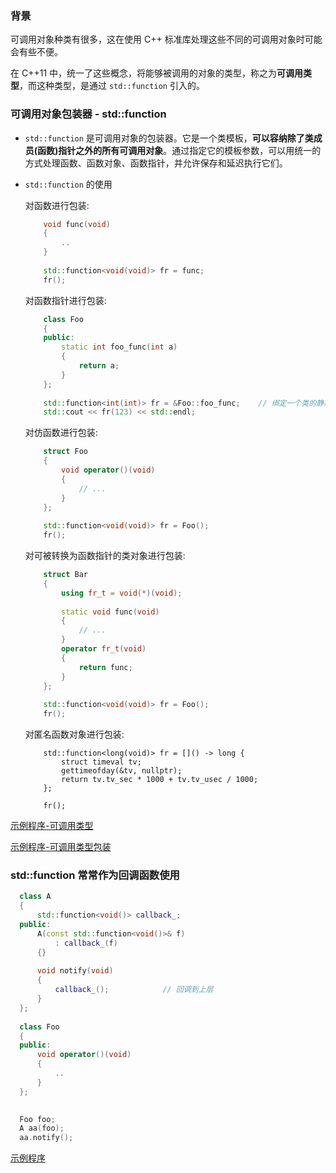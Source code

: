 
### 背景

可调用对象种类有很多，这在使用 C++ 标准库处理这些不同的可调用对象时可能会有些不便。

在 C++11 中，统一了这些概念，将能够被调用的对象的类型，称之为**可调用类型**，而这种类型，是通过 `std::function` 引入的。

   
### 可调用对象包装器 - std::function

- `std::function` 是可调用对象的包装器。它是一个类模板，**可以容纳除了类成员(函数)指针之外的所有可调用对象**。通过指定它的模板参数，可以用统一的方式处理函数、函数对象、函数指针，并允许保存和延迟执行它们。
- `std::function` 的使用
    
    对函数进行包装:
    ```c++
        void func(void)
        {
            ..
        }
        
        std::function<void(void)> fr = func;
        fr();
    ```

    对函数指针进行包装:
    ```c++
        class Foo
        {
        public:
            static int foo_func(int a)
            {
                return a;
            }
        };
        
        std::function<int(int)> fr = &Foo::foo_func;    // 绑定一个类的静态成员函数
        std::cout << fr(123) << std::endl;
    ```

    对仿函数进行包装:
    ```c++
        struct Foo
        {
            void operator()(void)
            {
                // ...
            }
        };
        
        std::function<void(void)> fr = Foo();
        fr();
    ```
    
    对可被转换为函数指针的类对象进行包装:
    ```c++
        struct Bar
        {
            using fr_t = void(*)(void);
            
            static void func(void)
            {
                // ...
            }
            operator fr_t(void)
            {
                return func;
            }
        };
        
        std::function<void(void)> fr = Foo();
        fr();
    ```
    
    对匿名函数对象进行包装:
    ```
        std::function<long(void)> fr = []() -> long {
            struct timeval tv;
            gettimeofday(&tv, nullptr);
            return tv.tv_sec * 1000 + tv.tv_usec / 1000;
        };
        
        fr();
    ```
    
[示例程序-可调用类型](4-callable_objects/callable_objects.cpp)

[示例程序-可调用类型包装](4-callable_objects/functional_callable_objects.cpp)


### std::function 常常作为回调函数使用
  ```c++
    class A
    {
        std::function<void()> callback_;
    public:
        A(const std::function<void()>& f)
            : callback_(f)
        {}
        
        void notify(void)
        {
            callback_();            // 回调到上层
        }
    };
    
    class Foo
    {
    public:
        void operator()(void)
        {
            ..
        }
    };
    

    Foo foo;
    A aa(foo);
    aa.notify();
  ```

[示例程序](4-callable_objects/functional_callback.cpp)


